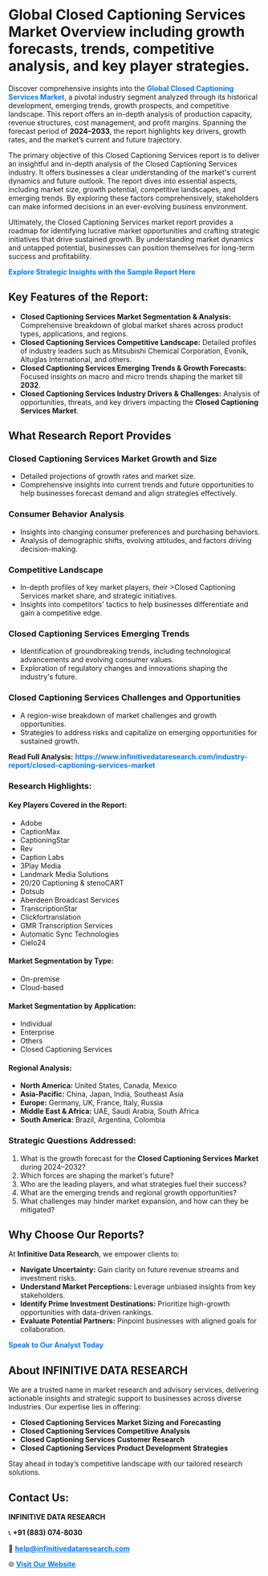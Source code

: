 <h1>Global Closed Captioning Services Market Overview including growth forecasts, trends, competitive analysis, and key player strategies.</h1>
<p>
Discover comprehensive insights into the 
<a href="https://www.infinitivedataresearch.com/industry-report/closed-captioning-services-market" rel="dofollow" style="color: #007BFF; text-decoration: none;"><strong>Global Closed Captioning Services Market</strong></a>, a pivotal industry segment analyzed through its historical development, emerging trends, growth prospects, and competitive landscape. This report offers an in-depth analysis of production capacity, revenue structures, cost management, and profit margins. Spanning the forecast period of <strong>2024–2033</strong>, the report highlights key drivers, growth rates, and the market’s current and future trajectory.
</p>
<p>
The primary objective of this Closed Captioning Services report is to deliver an insightful and in-depth analysis of the Closed Captioning Services industry. It offers businesses a clear understanding of the market's current dynamics and future outlook. The report dives into essential aspects, including market size, growth potential, competitive landscapes, and emerging trends. By exploring these factors comprehensively, stakeholders can make informed decisions in an ever-evolving business environment.
</p>
<p>
Ultimately, the Closed Captioning Services market report provides a roadmap for identifying lucrative market opportunities and crafting strategic initiatives that drive sustained growth. By understanding market dynamics and untapped potential, businesses can position themselves for long-term success and profitability.
</p>
<p>
<a href="https://www.infinitivedataresearch.com/request-sample/reportId=112278" style="color: #007BFF; text-decoration: none;"><strong>Explore Strategic Insights with the Sample Report Here</strong></a>
</p>

<h2>Key Features of the Report:</h2>
<ul>
<li><strong>Closed Captioning Services Market Segmentation & Analysis:</strong> Comprehensive breakdown of global market shares across product types, applications, and regions.</li>
<li><strong>Closed Captioning Services Competitive Landscape:</strong> Detailed profiles of industry leaders such as Mitsubishi Chemical Corporation, Evonik, Altuglas International, and others.</li>
<li><strong>Closed Captioning Services Emerging Trends & Growth Forecasts:</strong> Focused insights on macro and micro trends shaping the market till <strong>2032</strong>.</li>
<li><strong>Closed Captioning Services Industry Drivers & Challenges:</strong> Analysis of opportunities, threats, and key drivers impacting the <strong>Closed Captioning Services Market</strong>.</li>
</ul>

<h2>What Research Report Provides</h2>
<h3>Closed Captioning Services Market Growth and Size</h3>
<ul>
<li>Detailed projections of growth rates and market size.</li>
<li>Comprehensive insights into current trends and future opportunities to help businesses forecast demand and align strategies effectively.</li>
</ul>

<h3>Consumer Behavior Analysis</h3>
<ul>
<li>Insights into changing consumer preferences and purchasing behaviors.</li>
<li>Analysis of demographic shifts, evolving attitudes, and factors driving decision-making.</li>
</ul>

<h3>Competitive Landscape</h3>
<ul>
<li>In-depth profiles of key market players, their >Closed Captioning Services market share, and strategic initiatives.</li>
<li>Insights into competitors' tactics to help businesses differentiate and gain a competitive edge.</li>
</ul>

<h3>Closed Captioning Services Emerging Trends</h3>
<ul>
<li>Identification of groundbreaking trends, including technological advancements and evolving consumer values.</li>
<li>Exploration of regulatory changes and innovations shaping the industry's future.</li>
</ul>

<h3>Closed Captioning Services Challenges and Opportunities</h3>
<ul>
<li>A region-wise breakdown of market challenges and growth opportunities.</li>
<li>Strategies to address risks and capitalize on emerging opportunities for sustained growth.</li>
</ul>
<p><strong>Read Full Analysis:</strong> <a href="https://www.infinitivedataresearch.com/industry-report/closed-captioning-services-market" rel="dofollow" style="color: #007BFF; text-decoration: none;"><strong>https://www.infinitivedataresearch.com/industry-report/closed-captioning-services-market</strong></a></p>
<h3>Research Highlights:</h3>
<h4>Key Players Covered in the Report:</h4>
<ul><li>Adobe</li><li>CaptionMax</li><li>CaptioningStar</li><li>Rev</li><li>Caption Labs</li><li>3Play Media</li><li>Landmark Media Solutions</li><li>20/20 Captioning &amp; stenoCART</li><li>Dotsub</li><li>Aberdeen Broadcast Services</li><li>TranscriptionStar</li><li>Clickfortranslation</li><li>GMR Transcription Services</li><li>Automatic Sync Technologies</li><li>Cielo24</li></ul>
<h4>Market Segmentation by Type:</h4>
<ul><li>On-premise</li><li>Cloud-based</li></ul>
<h4>Market Segmentation by Application:</h4>
<ul><li>Individual</li><li>Enterprise</li><li>Others</li><li>Closed Captioning Services</li></ul>

<h4>Regional Analysis:</h4>
<ul>
<li><strong>North America:</strong> United States, Canada, Mexico</li>
<li><strong>Asia-Pacific:</strong> China, Japan, India, Southeast Asia</li>
<li><strong>Europe:</strong> Germany, UK, France, Italy, Russia</li>
<li><strong>Middle East & Africa:</strong> UAE, Saudi Arabia, South Africa</li>
<li><strong>South America:</strong> Brazil, Argentina, Colombia</li>
</ul>

<h3>Strategic Questions Addressed:</h3>
<ol>
<li>What is the growth forecast for the <strong>Closed Captioning Services Market</strong> during 2024–2032?</li>
<li>Which forces are shaping the market's future?</li>
<li>Who are the leading players, and what strategies fuel their success?</li>
<li>What are the emerging trends and regional growth opportunities?</li>
<li>What challenges may hinder market expansion, and how can they be mitigated?</li>
</ol>

<h2>Why Choose Our Reports?</h2>
<p>At <strong>Infinitive Data Research</strong>, we empower clients to:</p>
<ul>
<li><strong>Navigate Uncertainty:</strong> Gain clarity on future revenue streams and investment risks.</li>
<li><strong>Understand Market Perceptions:</strong> Leverage unbiased insights from key stakeholders.</li>
<li><strong>Identify Prime Investment Destinations:</strong> Prioritize high-growth opportunities with data-driven rankings.</li>
<li><strong>Evaluate Potential Partners:</strong> Pinpoint businesses with aligned goals for collaboration.</li>
</ul>
<p><a href="https://www.infinitivedataresearch.com/industry-report/closed-captioning-services-market" rel="dofollow" style="color: #007BFF; text-decoration: none;"><strong>Speak to Our Analyst Today</strong></a></p>

<h2>About INFINITIVE DATA RESEARCH</h2>
<p>We are a trusted name in market research and advisory services, delivering actionable insights and strategic support to businesses across diverse industries. Our expertise lies in offering:</p>
<ul>
<li><strong>Closed Captioning Services Market Sizing and Forecasting</strong></li>
<li><strong>Closed Captioning Services Competitive Analysis</strong></li>
<li><strong>Closed Captioning Services Customer Research</strong></li>
<li><strong>Closed Captioning Services Product Development Strategies</strong></li>
</ul>
<p>Stay ahead in today’s competitive landscape with our tailored research solutions.</p>

<h2>Contact Us:</h2>
<p><strong>INFINITIVE DATA RESEARCH</strong></p>
<p>📞 <strong>+91 (883) 074-8030</strong></p>
<p>📧 <strong><a href="mailto:help@infinitivedataresearch.com" style="color: #007BFF;">help@infinitivedataresearch.com</a></strong></p>
<p>🌐 <strong><a href="https://www.infinitivedataresearch.com" rel="dofollow" style="color: #007BFF;">Visit Our Website</a></strong></p>